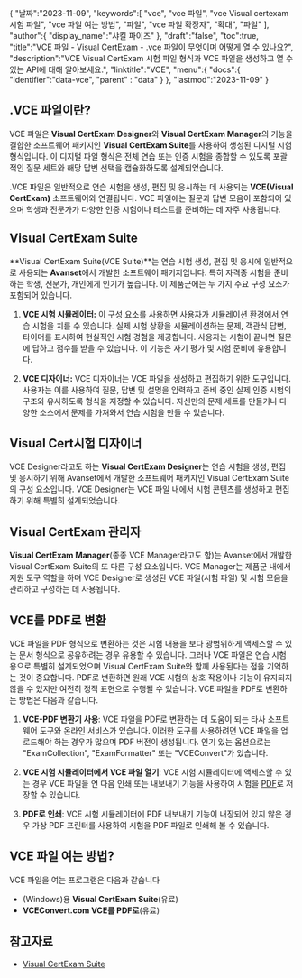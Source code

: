 {
"날짜":"2023-11-09",
   "keywords":[
"vce",
"vce 파일",
"vce Visual certexam 시험 파일",
"vce 파일 여는 방법",
"파일",
"vce 파일 확장자",
"확대",
"파일"
],
   "author":{
"display_name":"샤킬 파이즈"
},
"draft":"false",
"toc":true,
"title":"VCE 파일 - Visual CertExam - .vce 파일이 무엇이며 어떻게 열 수 있나요?",
   "description":"VCE Visual CertExam 시험 파일 형식과 VCE 파일을 생성하고 열 수 있는 API에 대해 알아보세요.",
"linktitle":"VCE",
   "menu":{
      "docs":{
         "identifier":"data-vce",
"parent" : "data"
}
},
"lastmod":"2023-11-09"
}

## .VCE 파일이란?

VCE 파일은 **Visual CertExam Designer**와 **Visual CertExam Manager**의 기능을 결합한 소프트웨어 패키지인 **Visual CertExam Suite**를 사용하여 생성된 디지털 시험 형식입니다. 이 디지털 파일 형식은 전체 연습 또는 인증 시험을 종합할 수 있도록 포괄적인 질문 세트와 해당 답변 선택을 캡슐화하도록 설계되었습니다.

.VCE 파일은 일반적으로 연습 시험을 생성, 편집 및 응시하는 데 사용되는 **VCE(Visual CertExam)** 소프트웨어와 연결됩니다. VCE 파일에는 질문과 답변 모음이 포함되어 있으며 학생과 전문가가 다양한 인증 시험이나 테스트를 준비하는 데 자주 사용됩니다.

## Visual CertExam Suite

**Visual CertExam Suite(VCE Suite)**는 연습 시험 생성, 편집 및 응시에 일반적으로 사용되는 **Avanset**에서 개발한 소프트웨어 패키지입니다. 특히 자격증 시험을 준비하는 학생, 전문가, 개인에게 인기가 높습니다. 이 제품군에는 두 가지 주요 구성 요소가 포함되어 있습니다.

1. **VCE 시험 시뮬레이터:** 이 구성 요소를 사용하면 사용자가 시뮬레이션 환경에서 연습 시험을 치를 수 있습니다. 실제 시험 상황을 시뮬레이션하는 문제, 객관식 답변, 타이머를 표시하여 현실적인 시험 경험을 제공합니다. 사용자는 시험이 끝나면 질문에 답하고 점수를 받을 수 있습니다. 이 기능은 자기 평가 및 시험 준비에 유용합니다.
    


2. **VCE 디자이너:** VCE 디자이너는 VCE 파일을 생성하고 편집하기 위한 도구입니다. 사용자는 이를 사용하여 질문, 답변 및 설명을 입력하고 준비 중인 실제 인증 시험의 구조와 유사하도록 형식을 지정할 수 있습니다. 자신만의 문제 세트를 만들거나 다양한 소스에서 문제를 가져와서 연습 시험을 만들 수 있습니다.

## Visual Cert시험 디자이너

VCE Designer라고도 하는 **Visual CertExam Designer**는 연습 시험을 생성, 편집 및 응시하기 위해 Avanset에서 개발한 소프트웨어 패키지인 Visual CertExam Suite의 구성 요소입니다. VCE Designer는 VCE 파일 내에서 시험 콘텐츠를 생성하고 편집하기 위해 특별히 설계되었습니다.

## Visual CertExam 관리자

**Visual CertExam Manager**(종종 VCE Manager라고도 함)는 Avanset에서 개발한 Visual CertExam Suite의 또 다른 구성 요소입니다. VCE Manager는 제품군 내에서 지원 도구 역할을 하며 VCE Designer로 생성된 VCE 파일(시험 파일) 및 시험 모음을 관리하고 구성하는 데 사용됩니다.

## VCE를 PDF로 변환

VCE 파일을 PDF 형식으로 변환하는 것은 시험 내용을 보다 광범위하게 액세스할 수 있는 문서 형식으로 공유하려는 경우 유용할 수 있습니다. 그러나 VCE 파일은 연습 시험용으로 특별히 설계되었으며 Visual CertExam Suite와 함께 사용된다는 점을 기억하는 것이 중요합니다. PDF로 변환하면 원래 VCE 시험의 상호 작용이나 기능이 유지되지 않을 수 있지만 여전히 정적 표현으로 수행될 수 있습니다. VCE 파일을 PDF로 변환하는 방법은 다음과 같습니다.

1. **VCE-PDF 변환기 사용**: VCE 파일을 PDF로 변환하는 데 도움이 되는 타사 소프트웨어 도구와 온라인 서비스가 있습니다. 이러한 도구를 사용하려면 VCE 파일을 업로드해야 하는 경우가 많으며 PDF 버전이 생성됩니다. 인기 있는 옵션으로는 "ExamCollection", "ExamFormatter" 또는 "VCEConvert"가 있습니다.
    


2. **VCE 시험 시뮬레이터에서 VCE 파일 열기**: VCE 시험 시뮬레이터에 액세스할 수 있는 경우 VCE 파일을 연 다음 인쇄 또는 내보내기 기능을 사용하여 시험을 [PDF](/ko/pdf/)로 저장할 수 있습니다.

3. **PDF로 인쇄**: VCE 시험 시뮬레이터에 PDF 내보내기 기능이 내장되어 있지 않은 경우 가상 PDF 프린터를 사용하여 시험을 PDF 파일로 인쇄해 볼 수 있습니다.

## VCE 파일 여는 방법?

VCE 파일을 여는 프로그램은 다음과 같습니다

- (Windows)용 **Visual CertExam Suite**(유료)
- **VCEConvert.com VCE를 PDF로**(유료)

## 참고자료
* [Visual CertExam Suite](https://www.avanset.com/products/visual-certexam-suite.html)
